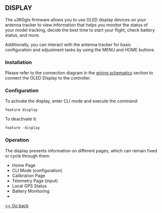 ## DISPLAY

The u360gts firmware allows you to use OLED display devices on your antenna tracker to view information that helps you monitor the status of your model tracking, decide the best time to start your flight, check battery status, and more.

Additionally, you can interact with the antenna tracker for basic configuration and adjustment tasks by using the MENU and HOME buttons.

### Installation

Please refer to the connection diagram in the [wiring schematics](install-wiring-schematics.md) section to connect the OLED Display to the controller.

### Configuration

To activate the display, enter CLI mode and execute the command:

```
feature display
```

To deactivate it:

```
feature -display
```

### Operation

The display presents information on different pages, which can remain fixed or cycle through them:

- Home Page
- CLI Mode (configuration)
- Calibration Page
- Telemetry Page (input)
- Local GPS Status
- Battery Monitoring
- 
[<< Go back](README.md)
